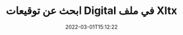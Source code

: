 ---
############################# Static ############################
layout: "auto-gen-signature"
date: 2022-03-01T15:12:22
draft: false
operation: Search
signaturetype: Digital
fileformat: Xltx
productName: Java
lang: ar
productCode: java
otherformats: pdf doc docx docm dot dotx odt ott xls xlsx xlsm xlsb ods ots xltx xltm pptx pptm
breadcrumb: Search Digital signatures at Xltx with Java

############################# Head ############################
head_title: "ابحث عن توقيعات Digital في ملف Xltx في Java"
head_description: "استخدم Java للبحث عن توقيعات Digital في ملفات Xltx باستخدام بضعة أسطر من التعليمات البرمجية."

############################# Header ############################
title: "ابحث عن توقيعات Digital في ملف Xltx"
description: "تسمح واجهة برمجة التطبيقات الأصلية لـ Java بالبحث عن توقيعات Digital في ملفات Xltx الموقعة بالفعل. قم بإجراء بحث متقدم عن التوقيع الإلكتروني داخل مستندات Xltx باستخدام بضعة أسطر من التعليمات البرمجية."
bg_image: "https://cms.admin.containerize.com/templates/aspose/App_Themes/V3/images/bg/header1.png"
bg_overlay: false
button:
    enable: true

############################# SubMenu ############################
submenu:
    enable: true

    left:
        img_alt: "GroupDocs.Signature for Java"
        image: "https://cms.admin.containerize.com/templates/groupdocs/images/product-logos/90x90-noborder/groupdocsature-java.png"
        product: "GroupDocs.Signature"
        platform: "Java"



############################# About ############################
about:
    enable: true
    title: "حول واجهة برمجة تطبيقات GroupDocs.Signature for Java"
    content: |
        يوفر [GroupDocs.Signature for Java] (https://products.groupdocs.com/signature/java/) واجهة برمجة تطبيقات Java لمعالجة المستندات باستخدام أنواع توقيع متنوعة مثل النصوص والصور والشهادات الرقمية والباركود ورموز الاستجابة السريعة والطوابع والبيانات الوصفية. يمكن للمستخدمين إضافة أو حذف أو تحديث أو التحقق من التوقيعات الإلكترونية أو البحث عنها ضمن ملفات PDF ومستندات MS Word ومصنفات MS Excel وعروض MS PowerPoint التقديمية وملفات Adobe Photoshop وتنسيقات الصور المختلفة ، مع دعم إضافي لتخصيص خصائص التوقيعات حسب الحاجة.
    

############################# Steps ############################
steps:
    enable: true
    title_left: "كيفية البحث عن توقيعات Digital في Xltx"
    content_left: |
        يسهّل [GroupDocs.Signature for Java] (https://products.groupdocs.com/signature/java/) على مطوري Java البحث عن توقيعات Digital في ملفات Xltx من تطبيقاتهم من خلال تنفيذ بضع خطوات سهلة.
        
        * قم بإنشاء مثيل جديد لفئة التوقيع وتمرير مسار المستند المصدر كمعامل مُنشئ.
        * قم بإنشاء كائن SearchOptions وفقًا لمتطلباتك وحدد خيارات البحث.
        * طريقة البحث عن المكالمات لمثيل فئة التوقيع وتمرير SearchOptions إليها.
        * نتائج البحث العملية وفقا لمتطلباتك.

    title_right: "متطلبات النظام"
    content_right: |
        يتم دعم GroupDocs.Signature for Java على جميع الأنظمة الأساسية وأنظمة التشغيل الرئيسية. قبل تنفيذ الكود أدناه ، يرجى التأكد من تثبيت المتطلبات الأساسية التالية على نظامك.

        * أنظمة التشغيل: مايكروسوفت ويندوز ، لينوكس ، ماك
        * بيئات التطوير: NetBeans, Intellij IDEA, Eclipse, etc.
        * Java runtime: J2SE 6.0 and above
        * تنزيل أحدث إصدار من GroupDocs.Signature for Java من [Maven] (https://repository.groupdocs.com/webapp/#/artifacts/browse/tree/General/repo/com/groupdocs/groupdocs-signature)
         
    code: |
        ```java    
                
        // Set up input Xltx file
        String filePath = "input.xltx";

        // Instantiate Signature for input file
        Signature signature = new Signature(filePath);

        //Create search options
        DigitalSearchOptions options = new DigitalSearchOptions();

        // specify special search criteria
        options.setComments("Approved");
        // specify period of signatures
        options.setSignDateTimeFrom(new Date(2021, 3, 5));
        options.setSignDateTimeTo(new Date(2022, 7, 16));
        
        // search for Digital signatures in Xltx document
        List<DigitalSignature> signatures = signature.search(DigitalSignature.class, options);

        // process signatures which were found 
        signatures.forEach(item -> System.out.println(item.toString()));

        ```

############################# Demos ############################
demos:
    enable: true
    title: "ابحث عن Digital توقيعات إلكترونية Live Demo"
    content: |
       ابحث في المستند عن توقيعات إلكترونية متنوعة لملفات Xltx الآن من خلال زيارة موقع ويب [GroupDocs.Signature App] (https://products.groupdocs.app/signature/family).

        
############################# More Formats ############################
more_formats:
    enable: true
    title: "ابحث عن توقيعات Digital أخرى باستخدام Java"
    content: |
        "التوقيعات الإلكترونية تبحث في وثائق مختلفة. ابحث عن التوقيعات من أحد تنسيقات الملفات الشائعة كما هو موضح أدناه."
    format: 
           
       
back_to_top:
    enable: true
---